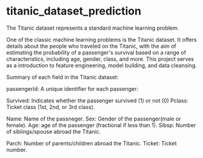 # titanic_dataset_prediction
The Titanic dataset represents a standard machine learning problem.

One of the classic machine learning problems is the Titanic dataset. It offers details about the people who traveled on the Titanic, with the aim of estimating the probability of a passenger's survival based on a range of characteristics, including age, gender, class, and more. This project serves as a introduction to feature engineering, model building, and data cleansing.

Summary of each field in the Titanic dataset:

passengerId: A unique identifier for each passenger:

Survived: Indicates whether the passenger survived (1) or not (0) Pclass: Ticket class (1st, 2nd, or 3rd class).

Name: Name of the passneger. Sex: Gender of the passenger(male or female). Age: age of the passenger (fractional if less than 1). Sibsp: Number of siblings/spouse abroad the Titanic. 

Parch: Number of parents/children abroad the Titanic. Ticket: Ticket number.

